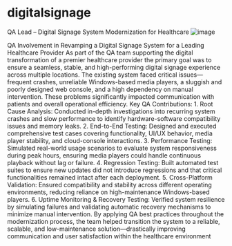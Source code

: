 # digitalsignage
QA Lead – Digital Signage System Modernization for Healthcare
![image](https://github.com/user-attachments/assets/24cdcdb0-2068-4e18-b4c5-ac390a2ca0e4)

QA Involvement in Revamping a Digital Signage System for a Leading Healthcare Provider As part of the QA team supporting the digital transformation of a premier healthcare provider the primary goal was to ensure a seamless, stable, and high-performing digital signage experience across multiple locations. The existing system faced critical issues—frequent crashes, unreliable Windows-based media players, a sluggish and poorly designed web console, and a high dependency on manual intervention. These problems significantly impacted communication with patients and overall operational efficiency. Key QA Contributions: 1. Root Cause Analysis: Conducted in-depth investigations into recurring system crashes and slow performance to identify hardware-software compatibility issues and memory leaks. 2. End-to-End Testing: Designed and executed comprehensive test cases covering functionality, UI/UX behavior, media player stability, and cloud-console interactions. 3. Performance Testing: Simulated real-world usage scenarios to evaluate system responsiveness during peak hours, ensuring media players could handle continuous playback without lag or failure. 4. Regression Testing: Built automated test suites to ensure new updates did not introduce regressions and that critical functionalities remained intact after each deployment. 5. Cross-Platform Validation: Ensured compatibility and stability across different operating environments, reducing reliance on high-maintenance Windows-based players. 6. Uptime Monitoring & Recovery Testing: Verified system resilience by simulating failures and validating automatic recovery mechanisms to minimize manual intervention. By applying QA best practices throughout the modernization process, the team helped transition the system to a reliable, scalable, and low-maintenance solution—drastically improving communication and user satisfaction within the healthcare environment
